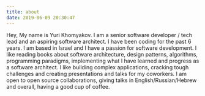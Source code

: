 ```yaml
---
title: about
date: 2019-06-09 20:30:47
---
```


Hey, My name is Yuri Khomyakov.
I am a senior software developer / tech lead and an aspiring software architect. I have been coding for the past 6 years. I am based in Israel and I have a passion for software development. I like reading books about software architecture, design patterns, algorithms, programming paradigms, implementing what I have learned and progress as a software architect. I like building complex applications, cracking tough challenges and creating presentations and talks for my coworkers. I am open to open source collaborations, giving talks in English/Russian/Hebrew and overall, having a good cup of coffee.
